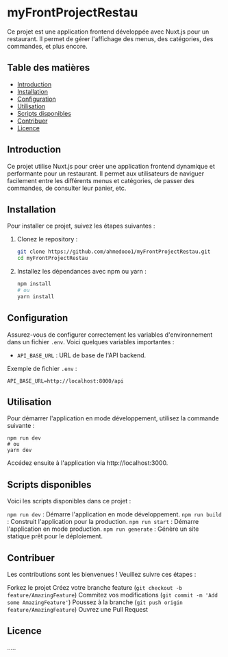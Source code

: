 # myFrontProjectRestau

Ce projet est une application frontend développée avec Nuxt.js pour un restaurant. Il permet de gérer l'affichage des menus, des catégories, des commandes, et plus encore.

## Table des matières

- [Introduction](#introduction)
- [Installation](#installation)
- [Configuration](#configuration)
- [Utilisation](#utilisation)
- [Scripts disponibles](#scripts-disponibles)
- [Contribuer](#contribuer)
- [Licence](#licence)

## Introduction

Ce projet utilise Nuxt.js pour créer une application frontend dynamique et performante pour un restaurant. Il permet aux utilisateurs de naviguer facilement entre les différents menus et catégories, de passer des commandes, de consulter leur panier, etc.

## Installation

Pour installer ce projet, suivez les étapes suivantes :

1. Clonez le repository :
    ```bash
    git clone https://github.com/ahmedooo1/myFrontProjectRestau.git
    cd myFrontProjectRestau
    ```

2. Installez les dépendances avec npm ou yarn :
    ```bash
    npm install
    # ou
    yarn install
    ```

## Configuration

Assurez-vous de configurer correctement les variables d'environnement dans un fichier `.env`. Voici quelques variables importantes :

- `API_BASE_URL` : URL de base de l'API backend.

Exemple de fichier `.env` :
```dotenv
API_BASE_URL=http://localhost:8000/api
```

## Utilisation
Pour démarrer l'application en mode développement, utilisez la commande suivante :
```
npm run dev
# ou
yarn dev
```

Accédez ensuite à l'application via http://localhost:3000.

## Scripts disponibles

Voici les scripts disponibles dans ce projet :


``` npm run dev ``` : Démarre l'application en mode développement.
```npm run build``` : Construit l'application pour la production.
```npm run start``` : Démarre l'application en mode production.
```npm run generate``` : Génère un site statique prêt pour le déploiement.

## Contribuer
Les contributions sont les bienvenues ! Veuillez suivre ces étapes :

Forkez le projet
Créez votre branche feature (```git checkout -b feature/AmazingFeature```)
Commitez vos modifications (```git commit -m 'Add some AmazingFeature'```)
Poussez à la branche (```git push origin feature/AmazingFeature```)
Ouvrez une Pull Request

## Licence
.....


